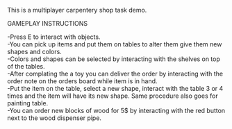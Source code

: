 This is a multiplayer carpentery shop task demo.

GAMEPLAY INSTRUCTIONS

-Press E to interact with objects.<br />
-You can pick up items and put them on tables to alter them give them new shapes and colors. <br />
-Colors and shapes can be selected by interacting with the shelves on top of the tables. <br />
-After complating the a toy you can deliver the order by interacting with the order note on the orders board while item is in hand.<br />
-Put the item on the table, select a new shape, interact with the table 3 or 4 times and the item will have its new shape. Same procedure also goes for painting table.<br />
-You can order new blocks of wood for 5$ by interacting with the red button next to the wood dispenser pipe.<br />
